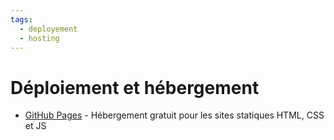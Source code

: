 ```yaml
---
tags:
  - deployement
  - hosting
---
```


# Déploiement et hébergement

- [GitHub Pages](https://pages.github.com/) - Hébergement gratuit pour les sites statiques HTML, CSS et JS
